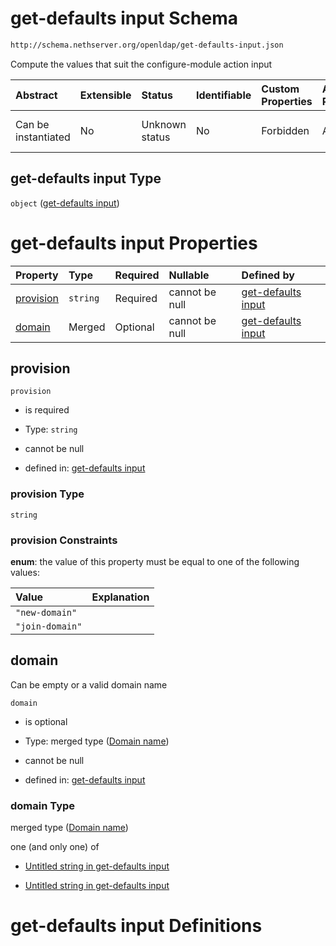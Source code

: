 # get-defaults input Schema

```txt
http://schema.nethserver.org/openldap/get-defaults-input.json
```

Compute the values that suit the configure-module action input

| Abstract            | Extensible | Status         | Identifiable | Custom Properties | Additional Properties | Access Restrictions | Defined In                                                                         |
| :------------------ | :--------- | :------------- | :----------- | :---------------- | :-------------------- | :------------------ | :--------------------------------------------------------------------------------- |
| Can be instantiated | No         | Unknown status | No           | Forbidden         | Allowed               | none                | [get-defaults-input.json](openldap/get-defaults-input.json "open original schema") |

## get-defaults input Type

`object` ([get-defaults input](get-defaults-input.md))

# get-defaults input Properties

| Property                | Type     | Required | Nullable       | Defined by                                                                                                                                             |
| :---------------------- | :------- | :------- | :------------- | :----------------------------------------------------------------------------------------------------------------------------------------------------- |
| [provision](#provision) | `string` | Required | cannot be null | [get-defaults input](get-defaults-input-properties-provision.md "http://schema.nethserver.org/openldap/get-defaults-input.json#/properties/provision") |
| [domain](#domain)       | Merged   | Optional | cannot be null | [get-defaults input](get-defaults-input-properties-domain-name.md "http://schema.nethserver.org/openldap/get-defaults-input.json#/properties/domain")  |

## provision



`provision`

* is required

* Type: `string`

* cannot be null

* defined in: [get-defaults input](get-defaults-input-properties-provision.md "http://schema.nethserver.org/openldap/get-defaults-input.json#/properties/provision")

### provision Type

`string`

### provision Constraints

**enum**: the value of this property must be equal to one of the following values:

| Value           | Explanation |
| :-------------- | :---------- |
| `"new-domain"`  |             |
| `"join-domain"` |             |

## domain

Can be empty or a valid domain name

`domain`

* is optional

* Type: merged type ([Domain name](get-defaults-input-properties-domain-name.md))

* cannot be null

* defined in: [get-defaults input](get-defaults-input-properties-domain-name.md "http://schema.nethserver.org/openldap/get-defaults-input.json#/properties/domain")

### domain Type

merged type ([Domain name](get-defaults-input-properties-domain-name.md))

one (and only one) of

* [Untitled string in get-defaults input](get-defaults-input-properties-domain-name-oneof-0.md "check type definition")

* [Untitled string in get-defaults input](get-defaults-input-properties-domain-name-oneof-1.md "check type definition")

# get-defaults input Definitions
